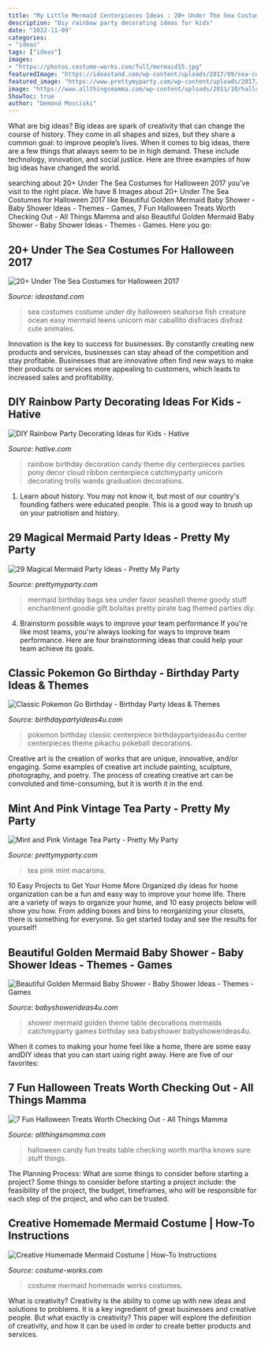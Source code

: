 ```yaml
---
title: "My Little Mermaid Centerpieces Ideas : 20+ Under The Sea Costumes For Halloween 2017"
description: "Diy rainbow party decorating ideas for kids"
date: "2022-11-09"
categories:
- "ideas"
tags: ["ideas"]
images:
- "https://photos.costume-works.com/full/mermaid15.jpg"
featuredImage: "https://ideastand.com/wp-content/uploads/2017/09/sea-costume-diy/13-under-the-sea-costumes-costume-diy.jpg"
featured_image: "https://www.prettymyparty.com/wp-content/uploads/2017/09/Vintage-Tea-Party-Macarons.jpg"
image: "https://www.allthingsmamma.com/wp-content/uploads/2011/10/halloween-candy.jpg"
ShowToc: true
author: "Demond Mosciski"
---
```



What are big ideas?
Big ideas are spark of creativity that can change the course of history. They come in all shapes and sizes, but they share a common goal: to improve people’s lives. When it comes to big ideas, there are a few things that always seem to be in high demand. These include technology, innovation, and social justice. Here are three examples of how big ideas have changed the world.

	

		
searching about 20+ Under The Sea Costumes for Halloween 2017 you've visit to the right place. We have 8 Images about 20+ Under The Sea Costumes for Halloween 2017 like Beautiful Golden Mermaid Baby Shower - Baby Shower Ideas - Themes - Games, 7 Fun Halloween Treats Worth Checking Out - All Things Mamma and also Beautiful Golden Mermaid Baby Shower - Baby Shower Ideas - Themes - Games. Here you go:
		
    
## 20+ Under The Sea Costumes For Halloween 2017

<img loading=lazy src="https://ideastand.com/wp-content/uploads/2017/09/sea-costume-diy/13-under-the-sea-costumes-costume-diy.jpg" onerror="this.onerror=null;this.src='https://tse2.mm.bing.net/th?id=OIP.1jpyWvPV8XXIf9heoPUJAQHaJ4&amp;pid=15.1';" alt="20+ Under The Sea Costumes for Halloween 2017">

_Source: ideastand.com_

>sea costumes costume under diy halloween seahorse fish creature ocean easy mermaid teens unicorn mar caballito disfraces disfraz cute animales. 

	

Innovation is the key to success for businesses. By constantly creating new products and services, businesses can stay ahead of the competition and stay profitable. Businesses that are innovative often find new ways to make their products or services more appealing to customers, which leads to increased sales and profitability.

    
## DIY Rainbow Party Decorating Ideas For Kids - Hative

<img loading=lazy src="http://hative.com/wp-content/uploads/2014/11/diy-rainbow-party-decorating-ideas/4-candy-decoration.jpg" onerror="this.onerror=null;this.src='https://tse4.mm.bing.net/th?id=OIP.GfTxgQhCKywEmuWykiSTCAHaLG&amp;pid=15.1';" alt="DIY Rainbow Party Decorating Ideas for Kids - Hative">

_Source: hative.com_

>rainbow birthday decoration candy theme diy centerpieces parties pony decor cloud ribbon centerpiece catchmyparty unicorn decorating trolls wands graduation decorations. 

	

1) Learn about history. You may not know it, but most of our country's founding fathers were educated people. This is a good way to brush up on your patriotism and history. 

    
## 29 Magical Mermaid Party Ideas - Pretty My Party

<img loading=lazy src="http://www.prettymyparty.com/wp-content/uploads/2017/07/mermaid-party-ideas-seashell-favors.jpg" onerror="this.onerror=null;this.src='https://tse3.mm.bing.net/th?id=OIP.xaYEIupXv6yqygQd1aQPcQHaLD&amp;pid=15.1';" alt="29 Magical Mermaid Party Ideas - Pretty My Party">

_Source: prettymyparty.com_

>mermaid birthday bags sea under favor seashell theme goody stuff enchantment goodie gift bolsitas pretty pirate bag themed parties diy. 

	

4. Brainstorm possible ways to improve your team performance
If you're like most teams, you're always looking for ways to improve team performance. Here are four brainstorming ideas that could help your team achieve its goals.

    
## Classic Pokemon Go Birthday - Birthday Party Ideas &amp; Themes

<img loading=lazy src="http://i2.wp.com/www.birthdaypartyideas4u.com/wp-content/uploads/2017/06/Classic-Pokemon-Go-Birthday-Pokeball-Centerpiece-600x800.jpg?resize=570%2C760" onerror="this.onerror=null;this.src='https://tse1.mm.bing.net/th?id=OIP.JonXDWFNy37XqMm8UJP5HgHaJ4&amp;pid=15.1';" alt="Classic Pokemon Go Birthday - Birthday Party Ideas &amp; Themes">

_Source: birthdaypartyideas4u.com_

>pokemon birthday classic centerpiece birthdaypartyideas4u center centerpieces theme pikachu pokeball decorations. 

	

Creative art is the creation of works that are unique, innovative, and/or engaging. Some examples of creative art include painting, sculpture, photography, and poetry. The process of creating creative art can be convoluted and time-consuming, but it is worth it in the end.

    
## Mint And Pink Vintage Tea Party - Pretty My Party

<img loading=lazy src="https://www.prettymyparty.com/wp-content/uploads/2017/09/Vintage-Tea-Party-Macarons.jpg" onerror="this.onerror=null;this.src='https://tse3.mm.bing.net/th?id=OIP.UnQcgQXlQVNNUQTZOR94yAHaLH&amp;pid=15.1';" alt="Mint and Pink Vintage Tea Party - Pretty My Party">

_Source: prettymyparty.com_

>tea pink mint macarons. 

	

10 Easy Projects to Get Your Home More Organized
diy ideas for home organization can be a fun and easy way to improve your home life. There are a variety of ways to organize your home, and 10 easy projects below will show you how. From adding boxes and bins to reorganizing your closets, there is something for everyone. So get started today and see the results for yourself!

    
## Beautiful Golden Mermaid Baby Shower - Baby Shower Ideas - Themes - Games

<img loading=lazy src="https://babyshowerideas4u.com/wp-content/uploads/2017/06/Beautiful-Golden-Mermaid-Shower-Guest-Table-600x667.jpg" onerror="this.onerror=null;this.src='https://tse1.mm.bing.net/th?id=OIP.4FoJc5lGJEWgfWowQxfuagHaIO&amp;pid=15.1';" alt="Beautiful Golden Mermaid Baby Shower - Baby Shower Ideas - Themes - Games">

_Source: babyshowerideas4u.com_

>shower mermaid golden theme table decorations mermaids catchmyparty games birthday sea babyshower babyshowerideas4u. 

	

When it comes to making your home feel like a home, there are some easy andDIY ideas that you can start using right away. Here are five of our favorites: 

    
## 7 Fun Halloween Treats Worth Checking Out - All Things Mamma

<img loading=lazy src="https://www.allthingsmamma.com/wp-content/uploads/2011/10/halloween-candy.jpg" onerror="this.onerror=null;this.src='https://tse3.mm.bing.net/th?id=OIP.-dNSOER65ZAI2P4IJqN2mAHaLH&amp;pid=15.1';" alt="7 Fun Halloween Treats Worth Checking Out - All Things Mamma">

_Source: allthingsmamma.com_

>halloween candy fun treats table checking worth martha knows sure stuff things. 

	

The Planning Process: What are some things to consider before starting a project?
Some things to consider before starting a project include: the feasibility of the project, the budget, timeframes, who will be responsible for each step of the project, and who can be trusted.

    
## Creative Homemade Mermaid Costume | How-To Instructions

<img loading=lazy src="https://photos.costume-works.com/full/mermaid15.jpg" onerror="this.onerror=null;this.src='https://tse2.mm.bing.net/th?id=OIP.EMqLjAHgJ_aunmYdutbmQAHaJ3&amp;pid=15.1';" alt="Creative Homemade Mermaid Costume | How-To Instructions">

_Source: costume-works.com_

>costume mermaid homemade works costumes. 

	

What is creativity?
Creativity is the ability to come up with new ideas and solutions to problems. It is a key ingredient of great businesses and creative people. But what exactly is creativity? This paper will explore the definition of creativity, and how it can be used in order to create better products and services.

